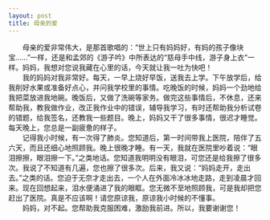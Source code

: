 ```yaml
---
layout: post
title: 母亲的爱
---
```



　　母亲的爱非常伟大，是那首歌唱的：“世上只有妈妈好，有妈的孩子像块宝……”一样，还是和孟郊的《游子吟》中所表达的“慈母手中线，游子身上衣”一样。妈妈，我想对您说我藏在心里的话，今天就让我一吐为快吧！  
　　我的妈妈对我非常好。每天，一早上烧好早饭，送我去上学。下午放学后，给我削好水果或准备好点心，并问我学校里的事情。吃晚饭的时候，妈妈一个劲地给我把菜放进我地碗。晚饭后，又做了洗碗等家务。做完这些事情后，不休息，还来帮助我，教我做作业，改正我作业中的错误，辅导我学习，有时还帮助我分析试卷的错题，给我签名，还教我一些题目。晚上，妈妈又干了很多事情，很迟才睡觉。每天晚上，您总是一副疲惫的样子。  
　　记得我小时候，有一次得了肺炎。您知道后，第一时间带我上医院，陪伴了五六天，而且还细心地照顾我。晚上很晚才睡。有一天，我就在医院里吵着说：“眼泪擦擦，眼泪擦一下。”之类地话。您知道我明明没有眼泪，可您还是给我擦了很多次。我说了不知道有几遍，您也擦了很多次。后来，我又说：“妈妈走开，走出去。”之类的话。您迫于无奈才走出去，一个人在外面冷冰冰地走路，走到凌晨才回来。现在回想起来，泪水便涌进了我的眼眶。您无微不至地照顾我，可是我却把您赶出了医院。真是不应该啊！请您原谅我，原谅我小时候的不懂事。  
　　妈妈，对不起。您帮助我克服困难，激励我前进。所以，我要谢谢您！  
